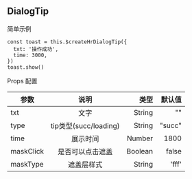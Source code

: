 ## DialogTip

简单示例

```
const toast = this.$createHrDialogTip({
  txt: '操作成功',
  time: 3000,
})
toast.show()
``` 

Props 配置

参数|说明|类型|默认值
--|:--:|--:|--:
txt| 文字| String| ""
type| tip类型(succ/loading)| String| "succ"
time| 展示时间| Number| 1800
maskClick| 是否可以点击遮盖| Boolean| false
maskType| 遮盖层样式| String| 'fff'

